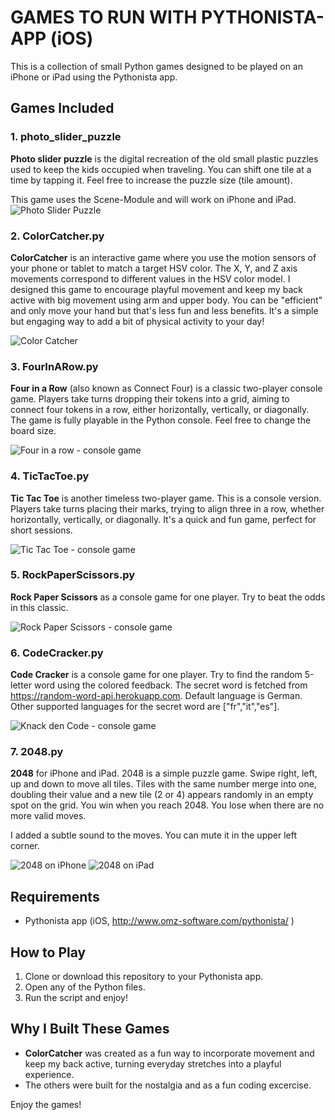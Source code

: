 # GAMES TO RUN WITH PYTHONISTA-APP (iOS)

This is a collection of small Python games designed to be played on an iPhone or iPad using the Pythonista app.

## Games Included

### 1. photo_slider_puzzle
**Photo slider puzzle** is the digital recreation of the old small plastic puzzles used to keep the kids occupied when traveling. You can shift one tile at a time by tapping it. Feel free to increase the puzzle size (tile amount).

This game uses the Scene-Module and will work on iPhone and iPad.
![ Photo Slider Puzzle](Screenshots/photo_slider_puzzle.jpeg)

### 2. ColorCatcher.py
**ColorCatcher** is an interactive game where you use the motion sensors of your phone or tablet to match a target HSV color. The X, Y, and Z axis movements correspond to different values in the HSV color model. I designed this game to encourage playful movement and keep my back active with big movement using arm and upper body. You can be "efficient" and only move your hand but that's less fun and less benefits. It's a simple but engaging way to add a bit of physical activity to your day!

![ Color Catcher](Screenshots/ColorCatcher.gif)

### 3. FourInARow.py
**Four in a Row** (also known as Connect Four) is a classic two-player console game. Players take turns dropping their tokens into a grid, aiming to connect four tokens in a row, either horizontally, vertically, or diagonally. The game is fully playable in the Python console. Feel free to change the board size.

![ Four in a row - console game](Screenshots/FourInARow.jpg)

### 4. TicTacToe.py
**Tic Tac Toe** is another timeless two-player game. This is a console version. Players take turns placing their marks, trying to align three in a row, whether horizontally, vertically, or diagonally. It's a quick and fun game, perfect for short sessions.

![ Tic Tac Toe - console game](Screenshots/TicTacToe.jpeg)

### 5. RockPaperScissors.py
**Rock Paper Scissors** as a console game for one player. Try to beat the odds in this classic.

![ Rock Paper Scissors - console game](Screenshots/RockPaperScissors.PNG)

### 6. CodeCracker.py
**Code Cracker** is a console game for one player. Try to find the random 5-letter word using the colored feedback. The secret word is fetched from https://random-word-api.herokuapp.com. Default language is German. Other supported languages for the secret word are ["fr","it","es"].

![ Knack den Code - console game](Screenshots/CodeCracker.jpg)

### 7. 2048.py
**2048** for iPhone and iPad. 2048 is a simple puzzle game. Swipe right, left, up and down to move all tiles.
Tiles with the same number merge into one, doubling their value and a new tile (2 or 4) appears
randomly in an empty spot on the grid. You win when you reach 2048. You lose when there are no
more valid moves.

I added a subtle sound to the moves. You can mute it in the upper left corner.

![ 2048 on iPhone ](Screenshots/2048_iPhone.PNG) ![ 2048 on iPad](Screenshots/2048_iPad.PNG)

## Requirements

- Pythonista app (iOS, http://www.omz-software.com/pythonista/ ) 

## How to Play

1. Clone or download this repository to your Pythonista app.
2. Open any of the Python files.
3. Run the script and enjoy!

## Why I Built These Games

- **ColorCatcher** was created as a fun way to incorporate movement and keep my back active, turning everyday stretches into a playful experience.
- The others were built for the nostalgia and as a fun coding excercise.

Enjoy the games!
